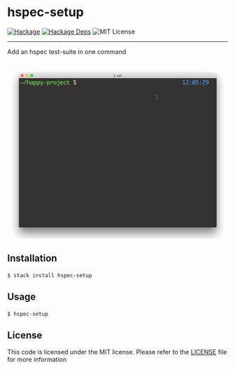 # hspec-setup
[![Hackage](https://img.shields.io/hackage/v/hspec-setup.svg)](http://hackage.haskell.org/package/hspec-setup)
[![Hackage Deps](https://img.shields.io/hackage-deps/v/hspec-setup.svg)](http://hackage.haskell.org/package/hspec-setup)
![MIT License](https://img.shields.io/github/license/yamadapc/haskell-hspec-setup.svg)
- - -
Add an hspec test-suite in one command

![](/demo.gif)

## Installation
```
$ stack install hspec-setup
```

## Usage
```
$ hspec-setup
```

## License
This code is licensed under the MIT license. Please refer to the
[LICENSE](/LICENSEE) file for more information
